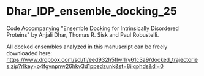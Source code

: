 # Dhar_IDP_ensemble_docking_25
Code Accompanying "Ensemble Docking for Intrinsically Disordered Proteins" by Anjali Dhar, Thomas R. Sisk and Paul Robustelli.


All docked ensembles analyzed in this manuscript can be freely downloaded here:
https://www.dropbox.com/scl/fi/eed932h5flwrlry61c3a9/docked_trajectories.zip?rlkey=o4fgvnpnw26hkv3d1ppedzunk&st=8iiqphds&dl=0

